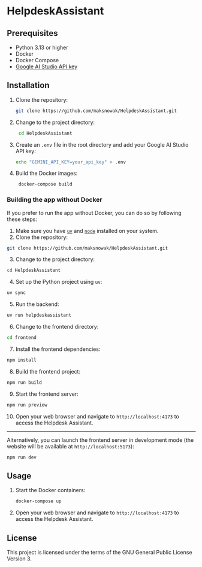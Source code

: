 # HelpdeskAssistant

## Prerequisites

- Python 3.13 or higher
- Docker
- Docker Compose
- [Google AI Studio API key](https://aistudio.google.com/apikey)

## Installation

1. Clone the repository:

   ```bash
   git clone https://github.com/maksnowak/HelpdeskAssistant.git
   ```
2. Change to the project directory:

   ```bash
    cd HelpdeskAssistant
   ```
3. Create an `.env` file in the root directory and add your Google AI Studio API key:

   ```bash
   echo "GEMINI_API_KEY=your_api_key" > .env
   ```
4. Build the Docker images:

   ```bash
    docker-compose build
   ```

### Building the app without Docker
If you prefer to run the app without Docker, you can do so by following these steps:
1. Make sure you have [`uv`](https://docs.astral.sh/uv/) and [`node`](https://nodejs.org/en) installed on your system.
2. Clone the repository:

```bash
git clone https://github.com/maksnowak/HelpdeskAssistant.git
```
3. Change to the project directory:

```bash
cd HelpdeskAssistant
```
4. Set up the Python project using `uv`:

```bash
uv sync 
```
5. Run the backend:

```bash
uv run helpdeskassistant
```
6. Change to the frontend directory:

```bash
cd frontend
```
7. Install the frontend dependencies:
```bash
npm install
```
8. Build the frontend project:

```bash
npm run build
```
9. Start the frontend server:

```bash
npm run preview
```
10. Open your web browser and navigate to `http://localhost:4173` to access the Helpdesk Assistant.
---
Alternatively, you can launch the frontend server in development mode (the website will be available at `http://localhost:5173`):

```bash
npm run dev
```

## Usage

1. Start the Docker containers:

   ```bash
   docker-compose up
   ```
2. Open your web browser and navigate to `http://localhost:4173` to access the Helpdesk Assistant.

## License

This project is licensed under the terms of the GNU General Public License Version 3.
